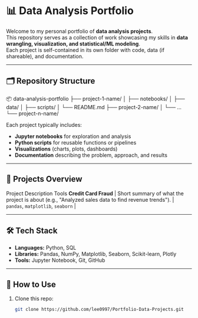 # 📊 Data Analysis Portfolio

Welcome to my personal portfolio of **data analysis projects**.  
This repository serves as a collection of work showcasing my skills in **data wrangling, visualization, and statistical/ML modeling**.  
Each project is self-contained in its own folder with code, data (if shareable), and documentation.

---

## 🗂 Repository Structure

📦 data-analysis-portfolio
├── project-1-name/
│ ├── notebooks/
│ ├── data/
│ ├── scripts/
│ └── README.md
├── project-2-name/
│ └── ...
└── project-n-name/

Each project typically includes:

- **Jupyter notebooks** for exploration and analysis
- **Python scripts** for reusable functions or pipelines
- **Visualizations** (charts, plots, dashboards)
- **Documentation** describing the problem, approach, and results

---

## 📁 Projects Overview

Project
Description
Tools
**Credit Card Fraud** | Short summary of what the project is about (e.g., "Analyzed sales data to find revenue trends"). | `pandas`, `matplotlib`, `seaborn` |

---

## 🛠️ Tech Stack

- **Languages:** Python, SQL
- **Libraries:** Pandas, NumPy, Matplotlib, Seaborn, Scikit-learn, Plotly
- **Tools:** Jupyter Notebook, Git, GitHub

---

## 🚀 How to Use

1. Clone this repo:
   ```bash
   git clone https://github.com/lee0997/Portfolio-Data-Projects.git
   ```
